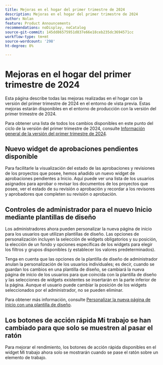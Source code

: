 ```yaml
---
title: Mejoras en el hogar del primer trimestre de 2024
description: Mejoras en el hogar del primer trimestre de 2024
author: Nolan
feature: Product Announcements
recommendations: noDisplay, noCatalog
source-git-commit: 145dd86575951d837e66e18ceb235dc3694571cc
workflow-type: tm+mt
source-wordcount: '298'
ht-degree: 0%

---
```


# Mejoras en el hogar del primer trimestre de 2024

Esta página describe todas las mejoras realizadas en el hogar con la versión del primer trimestre de 2024 en el entorno de vista previa. Estas mejoras estarán disponibles en el entorno de producción con la versión del primer trimestre de 2024.

Para obtener una lista de todos los cambios disponibles en este punto del ciclo de la versión del primer trimestre de 2024, consulte [Información general de la versión del primer trimestre de 2024](/help/quicksilver/product-announcements/product-releases/24-q1-release-activity/24-q1-release-overview.md).

## Nuevo widget de aprobaciones pendientes disponible

Para facilitarle la visualización del estado de las aprobaciones y revisiones de los proyectos que posee, hemos añadido un nuevo widget de aprobaciones pendientes a Inicio. Aquí puede ver una lista de los usuarios asignados para aprobar o revisar los documentos de los proyectos que posee, ver el estado de su revisión o aprobación y recordar a los revisores y aprobadores que completen su revisión o aprobación.


## Controles de administrador para el nuevo Inicio mediante plantillas de diseño

Los administradores ahora pueden personalizar la nueva página de inicio para los usuarios que utilizan plantillas de diseño. Las opciones de personalización incluyen la selección de widgets obligatorios y su posición, la elección de un fondo y opciones específicas de los widgets para elegir los filtros y grupos disponibles (y establecer los valores predeterminados).

Tenga en cuenta que las opciones de la plantilla de diseño de administrador anulan la personalización de los usuarios individuales; es decir, cuando se guardan los cambios en una plantilla de diseño, se cambiará la nueva página de inicio de los usuarios para que coincida con la plantilla de diseño y las selecciones de widgets existentes se insertarán en la parte inferior de la página. Aunque el usuario puede cambiar la posición de los widgets seleccionados por el administrador, no se pueden eliminar.

Para obtener más información, consulte [Personalizar la nueva página de inicio con una plantilla de diseño](/help/quicksilver/administration-and-setup/customize-workfront/use-layout-templates/customize-new-home-layout-template.md).

## Los botones de acción rápida Mi trabajo se han cambiado para que solo se muestren al pasar el ratón

Para mejorar el rendimiento, los botones de acción rápida disponibles en el widget Mi trabajo ahora solo se mostrarán cuando se pase el ratón sobre un elemento de trabajo.